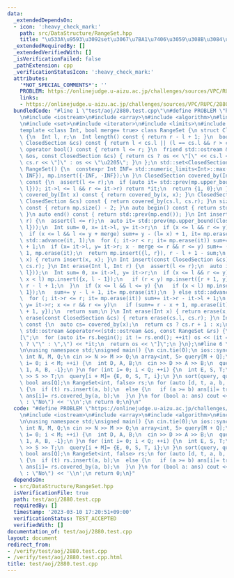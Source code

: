 ```yaml
---
data:
  _extendedDependsOn:
  - icon: ':heavy_check_mark:'
    path: src/DataStructure/RangeSet.hpp
    title: "\u533A\u9593\u3092set\u3067\u7BA1\u7406\u3059\u308B\u3084\u3064"
  _extendedRequiredBy: []
  _extendedVerifiedWith: []
  _isVerificationFailed: false
  _pathExtension: cpp
  _verificationStatusIcon: ':heavy_check_mark:'
  attributes:
    '*NOT_SPECIAL_COMMENTS*': ''
    PROBLEM: https://onlinejudge.u-aizu.ac.jp/challenges/sources/VPC/RUPC/2880
    links:
    - https://onlinejudge.u-aizu.ac.jp/challenges/sources/VPC/RUPC/2880
  bundledCode: "#line 1 \"test/aoj/2880.test.cpp\"\n#define PROBLEM \"https://onlinejudge.u-aizu.ac.jp/challenges/sources/VPC/RUPC/2880\"\
    \n#include <iostream>\n#include <array>\n#include <algorithm>\n#line 3 \"src/DataStructure/RangeSet.hpp\"\
    \n#include <set>\n#include <iterator>\n#include <limits>\n#include <cassert>\n\
    template <class Int, bool merge= true> class RangeSet {\n struct ClosedSection\
    \ {\n  Int l, r;\n  Int length() const { return r - l + 1; }\n  bool operator<(const\
    \ ClosedSection &cs) const { return l < cs.l || (l == cs.l && r > cs.r); }\n \
    \ operator bool() const { return l <= r; }\n  friend std::ostream &operator<<(std::ostream\
    \ &os, const ClosedSection &cs) { return cs ? os << \"[\" << cs.l << \",\" <<\
    \ cs.r << \"]\" : os << \"\u2205\"; }\n };\n std::set<ClosedSection> mp;\npublic:\n\
    \ RangeSet() {\n  constexpr Int INF= std::numeric_limits<Int>::max() / 2;\n  mp.insert({INF,\
    \ INF}), mp.insert({-INF, -INF});\n }\n ClosedSection covered_by(Int l, Int r)\
    \ const {\n  assert(l <= r);\n  if (auto it= std::prev(mp.upper_bound(ClosedSection{l,\
    \ l})); it->l <= l && r <= it->r) return *it;\n  return {1, 0};\n }\n ClosedSection\
    \ covered_by(Int x) const { return covered_by(x, x); }\n ClosedSection covered_by(const\
    \ ClosedSection &cs) const { return covered_by(cs.l, cs.r); }\n size_t size()\
    \ const { return mp.size() - 2; }\n auto begin() const { return std::next(mp.begin());\
    \ }\n auto end() const { return std::prev(mp.end()); }\n Int insert(Int l, Int\
    \ r) {\n  assert(l <= r);\n  auto it= std::prev(mp.upper_bound(ClosedSection{l,\
    \ l}));\n  Int sum= 0, x= it->l, y= it->r;\n  if (x <= l && r <= y) return sum;\n\
    \  if (x <= l && l <= y + merge) sum+= y - (l= x) + 1, it= mp.erase(it);\n  else\
    \ std::advance(it, 1);\n  for (; it->r < r; it= mp.erase(it)) sum+= it->r - it->l\
    \ + 1;\n  if (x= it->l, y= it->r; x - merge <= r && r <= y) sum+= (r= y) - x +\
    \ 1, mp.erase(it);\n  return mp.insert({l, r}), r - l + 1 - sum;\n }\n Int insert(Int\
    \ x) { return insert(x, x); }\n Int insert(const ClosedSection &cs) { return insert(cs.l,\
    \ cs.r); }\n Int erase(Int l, Int r) {\n  assert(l <= r);\n  auto it= std::prev(mp.upper_bound(ClosedSection{l,\
    \ l}));\n  Int sum= 0, x= it->l, y= it->r;\n  if (x <= l && r <= y) {\n   if (mp.erase(it);\
    \ x < l) mp.insert({x, l - 1});\n   if (r < y) mp.insert({r + 1, y});\n   return\
    \ r - l + 1;\n  }\n  if (x <= l && l <= y) {\n   if (x < l) mp.insert({x, l -\
    \ 1});\n   sum+= y - l + 1, it= mp.erase(it);\n  } else std::advance(it, 1);\n\
    \  for (; it->r <= r; it= mp.erase(it)) sum+= it->r - it->l + 1;\n  if (x= it->l,\
    \ y= it->r; x <= r && r <= y)\n   if (sum+= r - x + 1, mp.erase(it); r < y) mp.insert({r\
    \ + 1, y});\n  return sum;\n }\n Int erase(Int x) { return erase(x, x); }\n Int\
    \ erase(const ClosedSection &cs) { return erase(cs.l, cs.r); }\n Int mex(Int x)\
    \ const {\n  auto cs= covered_by(x);\n  return cs ? cs.r + 1 : x;\n }\n friend\
    \ std::ostream &operator<<(std::ostream &os, const RangeSet &rs) {\n  os << \"\
    [\";\n  for (auto it= rs.begin(); it != rs.end(); ++it) os << (it == rs.begin()\
    \ ? \"\" : \",\") << *it;\n  return os << \"]\";\n }\n};\n#line 6 \"test/aoj/2880.test.cpp\"\
    \n\nusing namespace std;\nsigned main() {\n cin.tie(0);\n ios::sync_with_stdio(0);\n\
    \ int N, M, Q;\n cin >> N >> M >> Q;\n array<int, 5> query[M + Q];\n for (int\
    \ i= 0; i < M; ++i) {\n  int D, A, B;\n  cin >> D >> A >> B;\n  query[i]= {D,\
    \ 1, A, B, -1};\n }\n for (int i= 0; i < Q; ++i) {\n  int E, S, T;\n  cin >> E\
    \ >> S >> T;\n  query[i + M]= {E, 0, S, T, i};\n }\n sort(query, query + M + Q);\n\
    \ bool ans[Q];\n RangeSet<int, false> rs;\n for (auto [d, t, a, b, i]: query)\
    \ {\n  if (t) rs.insert(a, b);\n  else {\n   if (a >= b) ans[i]= true;\n   else\
    \ ans[i]= rs.covered_by(a, b);\n  }\n }\n for (bool a: ans) cout << (a ? \"Yes\"\
    \ : \"No\") << '\\n';\n return 0;\n}\n"
  code: "#define PROBLEM \"https://onlinejudge.u-aizu.ac.jp/challenges/sources/VPC/RUPC/2880\"\
    \n#include <iostream>\n#include <array>\n#include <algorithm>\n#include \"src/DataStructure/RangeSet.hpp\"\
    \n\nusing namespace std;\nsigned main() {\n cin.tie(0);\n ios::sync_with_stdio(0);\n\
    \ int N, M, Q;\n cin >> N >> M >> Q;\n array<int, 5> query[M + Q];\n for (int\
    \ i= 0; i < M; ++i) {\n  int D, A, B;\n  cin >> D >> A >> B;\n  query[i]= {D,\
    \ 1, A, B, -1};\n }\n for (int i= 0; i < Q; ++i) {\n  int E, S, T;\n  cin >> E\
    \ >> S >> T;\n  query[i + M]= {E, 0, S, T, i};\n }\n sort(query, query + M + Q);\n\
    \ bool ans[Q];\n RangeSet<int, false> rs;\n for (auto [d, t, a, b, i]: query)\
    \ {\n  if (t) rs.insert(a, b);\n  else {\n   if (a >= b) ans[i]= true;\n   else\
    \ ans[i]= rs.covered_by(a, b);\n  }\n }\n for (bool a: ans) cout << (a ? \"Yes\"\
    \ : \"No\") << '\\n';\n return 0;\n}"
  dependsOn:
  - src/DataStructure/RangeSet.hpp
  isVerificationFile: true
  path: test/aoj/2880.test.cpp
  requiredBy: []
  timestamp: '2023-03-10 17:20:51+09:00'
  verificationStatus: TEST_ACCEPTED
  verifiedWith: []
documentation_of: test/aoj/2880.test.cpp
layout: document
redirect_from:
- /verify/test/aoj/2880.test.cpp
- /verify/test/aoj/2880.test.cpp.html
title: test/aoj/2880.test.cpp
---
```

